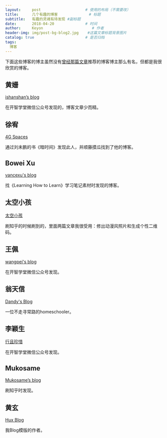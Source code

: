 ```yaml
---
layout:     post                    # 使用的布局（不需要改）
title:      几个有趣的博客              # 标题 
subtitle:   有趣的灵魂有待发现 #副标题
date:       2018-04-20              # 时间
author:     Keyon                      # 作者
header-img: img/post-bg-blog2.jpg    #这篇文章标题背景图片
catalog: true                       # 是否归档
tags:
  博客
---
```


下面这些博客的博主虽然没有[曾经那篇文章](https://keanchen.github.io/2018/03/22/thinker-2018/)推荐的博客博主那么有名，但都是我很欣赏的博客。

## 黄姗
[ishanshan’s blog](http://ishanshan.top/)

在开智学堂微信公众号发现的，博客文章少而精。

## 徐宥 
[4G Spaces](https://blog.youxu.info)

通过刘未鹏的书《暗时间》发现此人，并顺藤摸瓜找到了他的博客。

## Bowei Xu
[vancexu's blog](http://vancexu.github.io/)

找《Learning How to Learn》学习笔记素材时发现的博客。

## 太空小孩
[太空小孩](https://spacekid.me)

刷知乎的时候刷到的，里面两篇文章我很受用：修出动漫风照片和生成个性二维码。

## 王佩
[wangpei's blog](http://wangpei.me/)

在开智学堂微信公众号发现。

## 翁天信
[Dandy's Blog](http://blog.dandyweng.com/)

一位不走寻常路的homeschooler。

## 李颖生
[行且珍惜](http://helenysli.com/ch/)

在开智学堂微信公众号发现。

## Mukosame
[Mukosame’s blog](http://mukosame.github.io/)

刷知乎时发现。

## 黄玄
[Hux Blog](http://huangxuan.me/)

我Blog模版的作者。